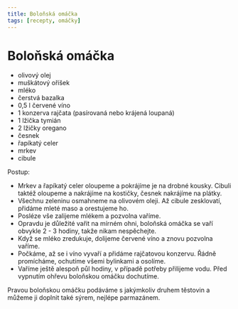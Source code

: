 ```yaml
---
title: Boloňská omáčka
tags: [recepty, omáčky]
---
```


# Boloňská omáčka

* olivový olej
* muškátový oříšek
* mléko
* čerstvá bazalka
* 0,5 l červené víno
* 1 konzerva rajčata (pasírovaná nebo krájená loupaná)
* 1 lžička tymián
* 2 lžičky oregano
* česnek
* řapíkatý celer
* mrkev
* cibule

Postup:

* Mrkev a řapíkatý celer oloupeme a pokrájíme je na drobné kousky. Cibuli taktéž oloupeme a nakrájíme na kostičky, česnek nakrájíme na plátky.
* Všechnu zeleninu osmahneme na olivovém oleji. Až cibule zesklovatí, přidáme mleté maso a orestujeme ho.
* Posléze vše zalijeme mlékem a pozvolna vaříme.
* Opravdu je důležité vařit na mírném ohni, boloňská omáčka se vaří obvykle 2 - 3 hodiny, takže nikam nespěchejte.
* Když se mléko zredukuje, dolijeme červené víno a znovu pozvolna vaříme.
* Počkáme, až se i víno vyvaří a přidáme rajčatovou konzervu. Řádně promícháme, ochutíme všemi bylinkami a osolíme.
* Vaříme ještě alespoň půl hodiny, v případě potřeby přilijeme vodu. Před vypnutím ohřevu boloňskou omáčku dochutíme.

Pravou boloňskou omáčku podáváme s jakýmkoliv druhem těstovin a můžeme ji
doplnit také sýrem, nejlépe parmazánem.
